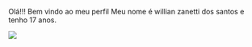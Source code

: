 Olá!!! Bem vindo ao meu perfil
Meu nome é willian zanetti dos santos e tenho 17 anos.

![](https://media1.tenor.com/m/XI6PEKuoc1AAAAAC/cool-nice.gif)

